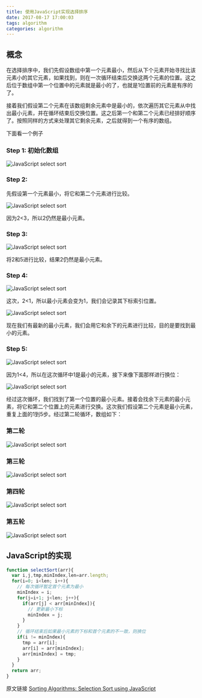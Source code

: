 ```yaml
---
title: 使用JavaScript实现选择排序
date: 2017-08-17 17:00:03
tags: algorithm
categories: algorithm
---
```


## 概念

在选择排序中，我们先假设数组中第一个元素最小，然后从下个元素开始寻找比该元素小的其它元素，如果找到，则在一次循环结束后交换这两个元素的位置。这之后位于数组中第一个位置中的元素就是最小的了，也就是1位置前的元素是有序的了。

接着我们假设第二个元素在该数组剩余元素中是最小的，依次遍历其它元素从中找出最小元素，并在循环结束后交换位置。这之后第一个和第二个元素已经排好顺序了。按照同样的方式来处理其它剩余元素，之后就得到一个有序的数组。

<!-- More -->

下面看一个例子

### Step 1: 初始化数组
![JavaScript select sort](/images/initialArray.png)

### Step 2:

先假设第一个元素最小，将它和第二个元素进行比较。

![JavaScript select sort](/images/Pass1-Step1.png)

因为2<3，所以2仍然是最小元素。

### Step 3:
![JavaScript select sort](/images/Pass1-Step2.png)

将2和5进行比较，结果2仍然是最小元素。

### Step 4:
![JavaScript select sort](/images/Pass1-Step3.png)

这次，2<1，所以最小元素会变为1，我们会记录其下标索引位置。

![JavaScript select sort](/images/Pass1-Step4.png)

现在我们有最新的最小元素，我们会用它和余下的元素进行比较，目的是要找到最小的元素。

### Step 5:
![JavaScript select sort](/images/Pass1-Step5.png)

因为1<4，所以在这次循环中1是最小的元素，接下来像下面那样进行换位：

![JavaScript select sort](/images/Pass1-Complete.png)

经过这次循环，我们找到了第一个位置的最小元素。接着会找余下元素的最小元素，将它和第二个位置上的元素进行交换。这次我们假设第二个元素是最小元素，重复上面的1到5步。经过第二轮循环，数组如下：

### 第二轮
![JavaScript select sort](/images/Pass2-Complete.png)

### 第三轮
![JavaScript select sort](/images/Pass3-Complete.png)

### 第四轮
![JavaScript select sort](/images/Pass4-Complete.png)

### 第五轮
![JavaScript select sort](/images/Pass5-Complete.png)

## JavaScript的实现

```javascript
function selectSort(arr){
  var i,j,tmp,minIndex,len=arr.length;
  for(i=0; i<len; i++){
    // 每次循环暂定首个元素为最小
    minIndex = i;
    for(j=i+1; j<len; j++){
      if(arr[j] < arr[minIndex]){
        // 更新最小下标
        minIndex = j;
      }
    }
    // 循环结束后如果最小元素的下标和首个元素的不一致，则换位
    if(i != minIndex){
      tmp = arr[i];
      arr[i] = arr[minIndex];
      arr[minIndex] = tmp;
    }
  }
  return arr;
}
```

原文链接 [Sorting Algorithms: Selection Sort using JavaScript](http://codingmiles.com/sorting-algorithms-selection-sort-using-javascript/)